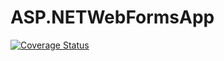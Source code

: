 # ASP.NETWebFormsApp

[![Coverage Status](https://coveralls.io/repos/github/Team-Ressurrection/ASP.NETWebFormsApp/badge.svg?branch=master)](https://coveralls.io/github/Team-Ressurrection/ASP.NETWebFormsApp?branch=master)
